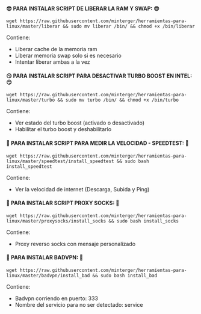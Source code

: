 #### :sunglasses: PARA INSTALAR SCRIPT DE LIBERAR LA RAM Y SWAP: :sunglasses:
```shell
wget https://raw.githubusercontent.com/minterger/herramientas-para-linux/master/liberar && sudo mv liberar /bin/ && chmod +x /bin/liberar
```

Contiene:
  * Liberar cache de la memoria ram
  * Liberar memoria swap solo si es necesario
  * Intentar liberar ambas a la vez

#### :smirk: PARA INSTALAR SCRIPT PARA DESACTIVAR TURBO BOOST EN INTEL: :smirk:
```shell
wget https://raw.githubusercontent.com/minterger/herramientas-para-linux/master/turbo && sudo mv turbo /bin/ && chmod +x /bin/turbo
```

Contiene:
  * Ver estado del turbo boost (activado o desactivado)
  * Habilitar el turbo boost y deshabilitarlo

#### :rocket: PARA INSTALAR SCRIPT PARA MEDIR LA VELOCIDAD - SPEEDTEST: :rocket:
```shell
wget https://raw.githubusercontent.com/minterger/herramientas-para-linux/master/speedtest/install_speedtest && sudo bash install_speedtest
```

Contiene:
  * Ver la velocidad de internet (Descarga, Subida y Ping)

#### :jack_o_lantern: PARA INSTALAR SCRIPT PROXY SOCKS: :jack_o_lantern:
```shell
wget https://raw.githubusercontent.com/minterger/herramientas-para-linux/master/proxysocks/install_socks && sudo bash install_socks
```

Contiene:
  * Proxy reverso socks con mensaje personalizado

#### :jack_o_lantern: PARA INSTALAR BADVPN: :jack_o_lantern:
```shell
wget https://raw.githubusercontent.com/minterger/herramientas-para-linux/master/badvpn/install_bad && sudo bash install_bad
```

Contiene:
  * Badvpn corriendo en puerto: 333
  * Nombre del servicio para no ser detectado: service
